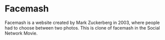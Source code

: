 # Facemash
Facemash is a website created by Mark Zuckerberg in 2003, where people had to choose between two photos. This is clone of facemash in the Social Network Movie.
